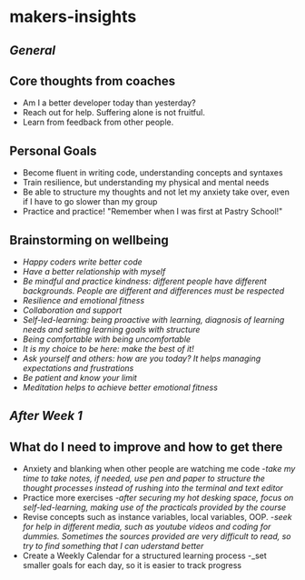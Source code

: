 # makers-insights

## _General_ 

## Core thoughts from coaches

* Am I a better developer today than yesterday?
* Reach out for help. Suffering alone is not fruitful.
* Learn from feedback from other people.

## Personal Goals

* Become fluent in writing code, understanding concepts and syntaxes
* Train resilience, but understanding my physical and mental needs
* Be able to structure my thoughts and not let my anxiety take over, even if I have to go slower than my group
* Practice and practice! "Remember when I was first at Pastry School!"

## Brainstorming on wellbeing

* _Happy coders write better code_
* _Have a better relationship with myself_
* _Be mindful and practice kindness: different people have different backgrounds. People are different and differences must be respected_
* _Resilience and emotional fitness_
* _Collaboration and support_
* _Self-led-learning: being proactive with learning, diagnosis of learning needs and setting learning goals with structure_
* _Being comfortable with being uncomfortable_
* _It is my choice to be here: make the best of it!_
* _Ask yourself and others: how are you today? It helps managing expectations and frustrations_
* _Be patient and know your limit_
* _Meditation helps to achieve better emotional fitness_

## _After Week 1_

## What do I need to improve and how to get there

* Anxiety and blanking when other people are watching me code
-_take my time to take notes, if needed, use pen and paper to structure the thought processes instead of rushing into the terminal and text editor_
* Practice more exercises
-_after securing my hot desking space, focus on self-led-learning, making use of the practicals provided by the course_
* Revise concepts such as instance variables, local variables, OOP.
-_seek for help in different media, such as youtube videos and coding for dummies. Sometimes the sources provided are very difficult to read, so try to find something that I can uderstand better_
* Create a Weekly Calendar for a structured learning process
-_set smaller goals for each day, so it is easier to track progress




